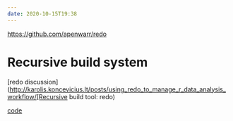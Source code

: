 ```yaml
---
date: 2020-10-15T19:38
---
```

https://github.com/apenwarr/redo
# Recursive build system

[redo discussion](http://karolis.koncevicius.lt/posts/using_redo_to_manage_r_data_analysis_workflow/[Recursive build tool: redo)

[code](https://github.com/apenwarr/redo)

<R>
<PY>
<bash>
<PKG>
<toolchain>
<META>
